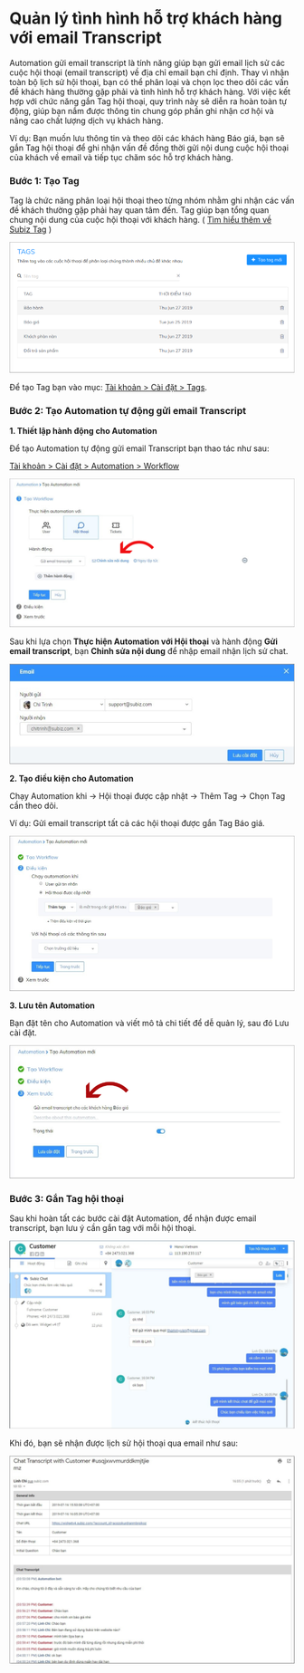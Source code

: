 # Quản lý tình hình hỗ trợ khách hàng với email Transcript

Automation gửi email transcript là tính năng giúp bạn gửi email lịch sử các cuộc hội thoại \(email transcript\) về địa chỉ email bạn chỉ định. Thay vì nhận toàn bộ lịch sử hội thoại, bạn có thể phân loại và chọn lọc theo dõi các vấn đề khách hàng thường gặp phải và tình hình hỗ trợ khách hàng. Với việc kết hợp với chức năng gắn Tag hội thoại, quy trình này sẽ diễn ra hoàn toàn tự động, giúp bạn nắm được thông tin chung góp phần ghi nhận cơ hội và nâng cao chất lượng dịch vụ khách hàng. 

Ví dụ: Bạn muốn lưu thông tin và theo dõi các khách hàng Báo giá, bạn sẽ gắn Tag hội thoại để ghi nhận vấn đề đồng thời gửi nội dung cuộc hội thoại của khách về email và tiếp tục chăm sóc hỗ trợ khách hàng.

### Bước 1: Tạo Tag 

Tag là chức năng phân loại hội thoại theo từng nhóm nhằm ghi nhận các vấn đề khách thường gặp phải hay quan tâm đến. Tag giúp bạn tổng quan chung nội dung của cuộc hội thoại với khách hàng. \( [Tìm hiểu thêm về Subiz Tag](https://help.subiz.com/bat-dau-voi-subiz/lam-viec-tren-subiz/gan-tag-cuoc-hoi-thoai) \)

![T&#x1EA1;o Tag](../../../../.gitbook/assets/gan-tag.png)

Để tạo Tag bạn vào mục: [Tài khoản &gt; Cài đặt &gt; Tags](https://app.subiz.com/settings/tags).

### Bước 2: Tạo Automation tự động gửi email Transcript 

**1. Thiết lập hành động cho Automation** 

Để tạo Automation tự động gửi email Transcript bạn thao tác như sau:

[​Tài khoản &gt; Cài đặt &gt; Automation &gt; Workflow​](https://app.subiz.com/settings/automation-workflow)

![T&#x1EA1;o Automation g&#x1EED;i email transcript](../../../../.gitbook/assets/tao-workflowpng%20%282%29.png)

Sau khi lựa chọn **Thực hiện Automation với Hội thoại** và hành động **Gửi email transcript**, bạn **Chỉnh sửa nội dung** để nhập email nhận lịch sử chat.

![Nh&#x1EAD;p email nh&#x1EAD;n email transcript](../../../../.gitbook/assets/nhap-email-nhan-transcriptpng.png)

**2. Tạo điều kiện cho Automation**

Chạy Automation khi -&gt; Hội thoại được cập nhật -&gt; Thêm Tag -&gt; Chọn Tag cần theo dõi.

Ví dụ: Gửi email transcript tất cả các hội thoại được gắn Tag Báo giá.

![G&#x1EED;i email transcript cho c&#xE1;c kh&#xE1;ch h&#xE0;ng b&#xE1;o gi&#xE1;](../../../../.gitbook/assets/gui-transcript-voi-cac-kh-bao-gia.png)

**3. Lưu tên Automation**

Bạn đặt tên cho Automation và viết mô tả chi tiết để dễ quản lý, sau đó Lưu cài đặt.

![L&#x1B0;u t&#xEA;n Automation](../../../../.gitbook/assets/luu-automation1pngpng.png)

### **Bước 3: Gắn Tag hội thoại**

Sau khi hoàn tất các bước cài đặt Automation, để nhận được email transcript, bạn lưu ý cần gắn tag với mỗi hội thoại.

![G&#x1EAF;n Tag h&#x1ED9;i tho&#x1EA1;i](../../../../.gitbook/assets/transcript.png)

Khi đó, bạn sẽ nhận được lịch sử hội thoại qua email như sau:

![N&#x1ED9;i dung email transcript](../../../../.gitbook/assets/transcript1.png)

